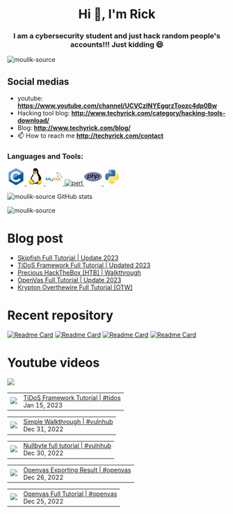 <h1 align="center">Hi 👋, I'm Rick</h1>
<h3 align="center">I am a cybersecurity student and just hack random people's accounts!!! Just kidding 😄</h3>

<p align="left"> <img src="https://komarev.com/ghpvc/?username=moulik-source&label=Profile%20views&color=0e75b6&style=flat" alt="moulik-source" /> </p> 

## Social medias
- youtube: **https://www.youtube.com/channel/UCVCzINYEgqrzToozc4dp0Bw**
- Hacking tool blog: **http://www.techyrick.com/category/hacking-tools-download/**
- Blog: **http://www.techyrick.com/blog/**
- 📫 How to reach me **http://techyrick.com/contact**


<h3 align="left">Languages and Tools:</h3>
<p align="left"> <a href="https://www.cprogramming.com/" target="_blank"> <img src="https://raw.githubusercontent.com/devicons/devicon/master/icons/c/c-original.svg" alt="c" width="40" height="40"/> </a> <a href="https://www.linux.org/" target="_blank"> <img src="https://raw.githubusercontent.com/devicons/devicon/master/icons/linux/linux-original.svg" alt="linux" width="40" height="40"/> </a> <a href="https://www.mysql.com/" target="_blank"> <img src="https://raw.githubusercontent.com/devicons/devicon/master/icons/mysql/mysql-original-wordmark.svg" alt="mysql" width="40" height="40"/> </a> <a href="https://www.perl.org/" target="_blank"> <img src="https://api.iconify.design/logos-perl.svg" alt="perl" width="40" height="40"/> </a> <a href="https://www.php.net" target="_blank"> <img src="https://raw.githubusercontent.com/devicons/devicon/master/icons/php/php-original.svg" alt="php" width="40" height="40"/> </a> <a href="https://www.python.org" target="_blank"> <img src="https://raw.githubusercontent.com/devicons/devicon/master/icons/python/python-original.svg" alt="python" width="40" height="40"/> </a> </p>



![moulik-source GitHub stats](https://github-readme-stats.vercel.app/api?username=moulik-source&show_icons=true&theme=vision-friendly-dark)

<p><img align="center" src="https://github-readme-streak-stats.herokuapp.com/?user=moulik-source&theme=vision-friendly-dark" alt="moulik-source" /></p>

# Blog post
<!-- BLOG-POST-LIST:START -->
- [Skipfish Full Tutorial | Update 2023](https://techyrick.com/skipfish-full-tutorial/)
- [TiDoS Framework Full Tutorial | Updated 2023](https://techyrick.com/tidos-framework-full-tutorial/)
- [Precious HackTheBox [HTB] | Walkthrough](https://techyrick.com/precious-hackthebox-htb-walkthrough/)
- [OpenVas Full Tutorial | Update 2023](https://techyrick.com/openvas-full-tutorial/)
- [Krypton Overthewire Full Tutorial [OTW]](https://techyrick.com/krypton-overthewire-full-tutorial/)
<!-- BLOG-POST-LIST:END -->

# Recent repository 

[![Readme Card](https://github-readme-stats.vercel.app/api/pin/?username=moulik-source&repo=ddos&theme=outrun)](https://github.com/moulik-source/ddos) 
[![Readme Card](https://github-readme-stats.vercel.app/api/pin/?username=moulik-source&repo=port-scan&theme=outrun)](https://github.com/moulik-source/port-scan)
[![Readme Card](https://github-readme-stats.vercel.app/api/pin/?username=moulik-source&repo=moulik-source&theme=outrun)](https://github.com/moulik-source/moulik-source)
[![Readme Card](https://github-readme-stats.vercel.app/api/pin/?username=moulik-source&repo=hashmo&theme=outrun)](https://github.com/moulik-source/hashmo)

# Youtube videos

[<img src="https://img.shields.io/badge/-Subscribe-red?style=for-the-badge&logo=youtube&logoColor=white"/>](https://www.youtube.com/channel/UCVHmOOAGNcLK5k0i7G1gTrQ)

<!-- YOUTUBE:START --><table><tr><td><a href="https://www.youtube.com/watch?v=8SZXnhCvUXc"><img width="140px" src="https://i.ytimg.com/vi/8SZXnhCvUXc/mqdefault.jpg"></a></td>
<td><a href="https://www.youtube.com/watch?v=8SZXnhCvUXc">TiDoS Framework Tutorial | #tidos</a><br/>Jan 15, 2023</td></tr></table>
<table><tr><td><a href="https://www.youtube.com/watch?v=1zkiACXePu8"><img width="140px" src="https://i.ytimg.com/vi/1zkiACXePu8/mqdefault.jpg"></a></td>
<td><a href="https://www.youtube.com/watch?v=1zkiACXePu8">Simple Walkthrough | #vulnhub</a><br/>Dec 31, 2022</td></tr></table>
<table><tr><td><a href="https://www.youtube.com/watch?v=auAkqCzq5rs"><img width="140px" src="https://i.ytimg.com/vi/auAkqCzq5rs/mqdefault.jpg"></a></td>
<td><a href="https://www.youtube.com/watch?v=auAkqCzq5rs">Nullbyte full tutorial | #vulnhub</a><br/>Dec 30, 2022</td></tr></table>
<table><tr><td><a href="https://www.youtube.com/watch?v=WCsSfNXKDlM"><img width="140px" src="https://i.ytimg.com/vi/WCsSfNXKDlM/mqdefault.jpg"></a></td>
<td><a href="https://www.youtube.com/watch?v=WCsSfNXKDlM">Openvas Exporting Result | #openvas</a><br/>Dec 26, 2022</td></tr></table>
<table><tr><td><a href="https://www.youtube.com/watch?v=v5XW-VDLo_Q"><img width="140px" src="https://i.ytimg.com/vi/v5XW-VDLo_Q/mqdefault.jpg"></a></td>
<td><a href="https://www.youtube.com/watch?v=v5XW-VDLo_Q">Openvas Full Tutorial | #openvas</a><br/>Dec 25, 2022</td></tr></table>
<!-- YOUTUBE:END -->

